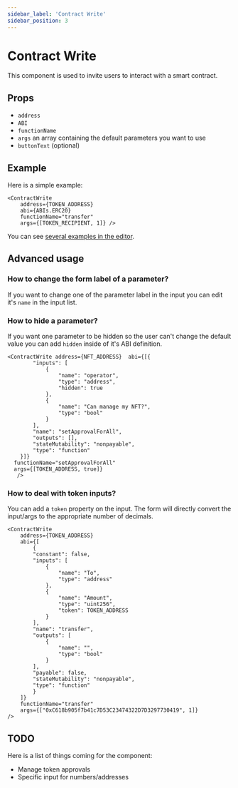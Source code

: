 ```yaml
---
sidebar_label: 'Contract Write'
sidebar_position: 3
---
```


# Contract Write
This component is used to invite users to interact with a smart contract.

## Props

* `address`
* `ABI`
* `functionName`
* `args` an array containing the default parameters you want to use
* `buttonText` (optional)

## Example

Here is a simple example:

```
<ContractWrite 
    address={TOKEN_ADDRESS} 
    abi={ABIs.ERC20} 
    functionName="transfer" 
    args={[TOKEN_RECIPIENT, 1]} />
```

You can see [several examples in the editor](https://build.musedao.io/editor?template=contract_write).

## Advanced usage
### How to change the form label of a parameter?

If you want to change one of the parameter label in the input you can edit it's `name` in the input list.

### How to hide a parameter?

If you want one parameter to be hidden so the user can't change the default value you can add `hidden` inside of it's ABI definition.

```
<ContractWrite address={NFT_ADDRESS}  abi={[{
        "inputs": [
            {
                "name": "operator",
                "type": "address",
                "hidden": true
            },
            {
                "name": "Can manage my NFT?",
                "type": "bool"
            }
        ],
        "name": "setApprovalForAll",
        "outputs": [],
        "stateMutability": "nonpayable",
        "type": "function"
    }]} 
  functionName="setApprovalForAll"
  args={[TOKEN_ADDRESS, true]}
   />
```

### How to deal with token inputs?

You can add a `token` property on the input. The form will directly convert the input/args to the appropriate number of decimals.

```
<ContractWrite 
    address={TOKEN_ADDRESS}
    abi={[
        {
        "constant": false,
        "inputs": [
            {
                "name": "To",
                "type": "address"
            },
            {
                "name": "Amount",
                "type": "uint256",
                "token": TOKEN_ADDRESS
            }
        ],
        "name": "transfer",
        "outputs": [
            {
                "name": "",
                "type": "bool"
            }
        ],
        "payable": false,
        "stateMutability": "nonpayable",
        "type": "function"
        }
    ]}
    functionName="transfer"
    args={["0xC618b905f7b41c7D53C23474322D7D3297730419", 1]}
/>
```

## TODO

Here is a list of things coming for the component:
* Manage token approvals
* Specific input for numbers/addresses